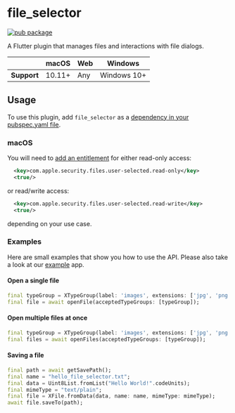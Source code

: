 # file_selector

[![pub package](https://img.shields.io/pub/v/file_selector.svg)](https://pub.dartlang.org/packages/file_selector)

A Flutter plugin that manages files and interactions with file dialogs.

|             | macOS  | Web | Windows     |
|-------------|--------|-----|-------------|
| **Support** | 10.11+ | Any | Windows 10+ |

## Usage
To use this plugin, add `file_selector` as a [dependency in your pubspec.yaml file](https://flutter.dev/platform-plugins/).

### macOS

You will need to [add an entitlement][entitlement] for either read-only access:
```xml
  <key>com.apple.security.files.user-selected.read-only</key>
  <true/>
```
or read/write access:
```xml
  <key>com.apple.security.files.user-selected.read-write</key>
  <true/>
```
depending on your use case.

### Examples
Here are small examples that show you how to use the API.
Please also take a look at our [example][example] app.

#### Open a single file
``` dart
final typeGroup = XTypeGroup(label: 'images', extensions: ['jpg', 'png']);
final file = await openFile(acceptedTypeGroups: [typeGroup]);
```

#### Open multiple files at once
``` dart
final typeGroup = XTypeGroup(label: 'images', extensions: ['jpg', 'png']);
final files = await openFiles(acceptedTypeGroups: [typeGroup]);
```

#### Saving a file
```dart
final path = await getSavePath();
final name = "hello_file_selector.txt";
final data = Uint8List.fromList("Hello World!".codeUnits);
final mimeType = "text/plain";
final file = XFile.fromData(data, name: name, mimeType: mimeType);
await file.saveTo(path);
```

[example]:./example
[entitlement]: https://docs.flutter.dev/desktop#entitlements-and-the-app-sandbox

